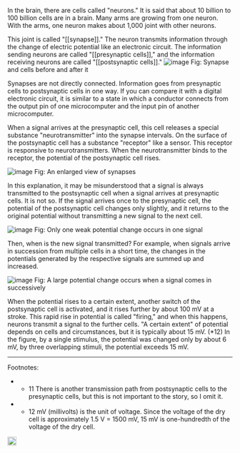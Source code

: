 
In the brain, there are cells called "neurons." It is said that about 10 billion to 100 billion cells are in a brain. Many arms are growing from one neuron. With the arms, one neuron makes about 1,000 joint with other neurons.

This joint is called "[[synapse]]." The neuron transmits information through the change of electric potential like an electronic circuit. The information sending neurons are called "[[presynaptic cells]]," and the information receiving neurons are called "[[postsynaptic cells]]."
![image](https://gyazo.com/6e1c5679faabc496c83acb0478fd43a5/thumb/1000)
Fig: Synapse and cells before and after it

Synapses are not directly connected. Information goes from presynaptic cells to postsynaptic cells in one way. If you can compare it with a digital electronic circuit, it is similar to a state in which a conductor connects from the output pin of one microcomputer and the input pin of another microcomputer.

When a signal arrives at the presynaptic cell, this cell releases a special substance "neurotransmitter" into the synapse intervals. On the surface of the postsynaptic cell has a substance "receptor" like a sensor.  This receptor is responsive to neurotransmitters. When the neurotransmitter binds to the receptor, the potential of the postsynaptic cell rises.

![image](https://gyazo.com/79d83caeea963c854101e706101725ca/thumb/1000)
Fig: An enlarged view of synapses

In this explanation, it may be misunderstood that a signal is always transmitted to the postsynaptic cell when a signal arrives at presynaptic cells. It is not so. If the signal arrives once to the presynaptic cell, the potential of the postsynaptic cell changes only slightly, and it returns to the original potential without transmitting a new signal to the next cell.

![image](https://gyazo.com/f8d60e8dc0fef8bf4f4749beb69baab6/thumb/1000)
Fig: Only one weak potential change occurs in one signal

Then, when is the new signal transmitted? For example, when signals arrive in succession from multiple cells in a short time, the changes in the potentials generated by the respective signals are summed up and increased.

![image](https://gyazo.com/93bc32955f11accd6f6d77ae09d71a85/thumb/1000)
Fig: A large potential change occurs when a signal comes in successively

When the potential rises to a certain extent, another switch of the postsynaptic cell is activated, and it rises further by about 100 mV at a stroke. This rapid rise in potential is called "firing," and when this happens, neurons transmit a signal to the further cells. "A certain extent" of potential depends on cells and circumstances, but it is typically about 15 mV. (*12) In the figure, by a single stimulus, the potential was changed only by about 6 mV, by three overlapping stimuli, the potential exceeds 15 mV.

---

Footnotes:

- * 11 There is another transmission path from postsynaptic cells to the presynaptic cells, but this is not important to the story, so I omit it.
- * 12 mV (millivolts) is the unit of voltage. Since the voltage of the dry cell is approximately 1.5 V = 1500 mV, 15 mV is one-hundredth of the voltage of the dry cell.

<img src='https://scrapbox.io/api/pages/nishio/en/icon' alt='en.icon' height="19.5"/>